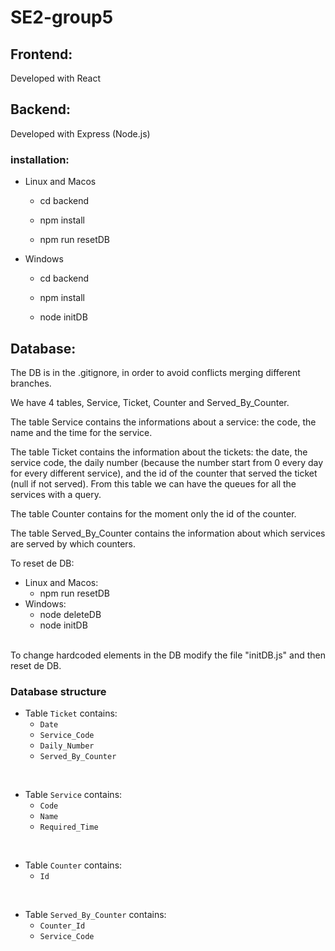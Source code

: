 # SE2-group5

## Frontend: 
Developed with React

## Backend:
Developed with Express (Node.js)

### installation:

- Linux and Macos

  - cd backend

  - npm install

  - npm run resetDB
  
- Windows

  - cd backend

  - npm install
  
  - node initDB


## Database:

The DB is in the .gitignore, in order to avoid conflicts merging different branches.


We have 4 tables, Service, Ticket, Counter and Served_By_Counter.

The table Service contains the informations about a service: the code, the name and the time for the service.

The table Ticket contains the information about the tickets: the date, the service code, the daily number (because the number start from 0 every day for every different service), and the id of the counter that served the ticket (null if not served). From this table we can have the queues for all the services with a query.

The table Counter contains for the moment only the id of the counter.

The table Served_By_Counter contains the information about which services are served by which counters.


To reset de DB:
- Linux and Macos:
  - npm run resetDB
- Windows:
  - node deleteDB
  - node initDB
<br/>
To change hardcoded elements in the DB modify the file "initDB.js" and then reset de DB.

### Database structure


- Table `Ticket` contains:
  - `Date`
  - `Service_Code`
  - `Daily_Number`
  - `Served_By_Counter`

<br/>

- Table `Service` contains:
  - `Code`
  - `Name`
  - `Required_Time`
  
<br/>

- Table `Counter` contains:
  - `Id`

<br/>

- Table `Served_By_Counter` contains:
  - `Counter_Id`
  - `Service_Code`


